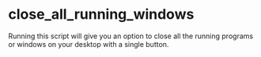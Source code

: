 # close_all_running_windows
Running this script will give you an option to close all the running programs or windows on your desktop with a single button.
